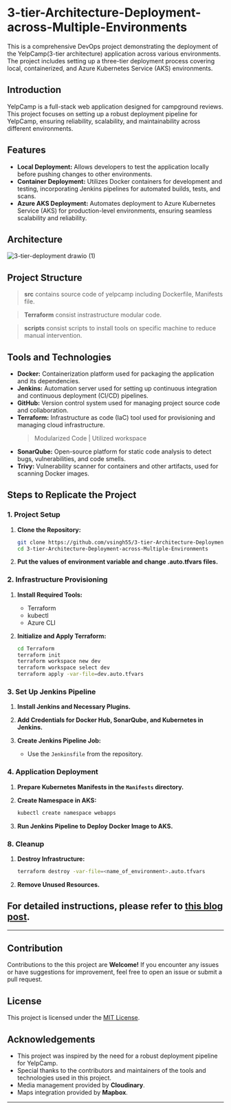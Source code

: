 # 3-tier-Architecture-Deployment-across-Multiple-Environments
This is a comprehensive DevOps project demonstrating the deployment of the YelpCamp(3-tier architecture) application across various environments. The project includes setting up a three-tier deployment process covering local, containerized, and Azure Kubernetes Service (AKS) environments.

## Introduction

YelpCamp is a full-stack web application designed for campground reviews. This project focuses on setting up a robust deployment pipeline for YelpCamp, ensuring reliability, scalability, and maintainability across different environments.

## Features

- **Local Deployment:** Allows developers to test the application locally before pushing changes to other environments.
- **Container Deployment:** Utilizes Docker containers for development and testing, incorporating Jenkins pipelines for automated builds, tests, and scans.
- **Azure AKS Deployment:** Automates deployment to Azure Kubernetes Service (AKS) for production-level environments, ensuring seamless scalability and reliability.

## Architecture
![3-tier-deployment drawio (1)](https://github.com/user-attachments/assets/57e04ae0-7179-481f-a0fb-632e85f8d6c1)


## Project Structure
> **src** contains source code of yelpcamp including Dockerfile, Manifests file.

> **Terraform** consist instrastructure modular code. 

> **scripts** consist scripts to install tools on specific machine to reduce manual intervention.

## Tools and Technologies

- **Docker:** Containerization platform used for packaging the application and its dependencies.
- **Jenkins:** Automation server used for setting up continuous integration and continuous deployment (CI/CD) pipelines.
- **GitHub:** Version control system used for managing project source code and collaboration.
- **Terraform:** Infrastructure as code (IaC) tool used for provisioning and managing cloud infrastructure.
  > Modularized Code  |  Utilized workspace 
- **SonarQube:** Open-source platform for static code analysis to detect bugs, vulnerabilities, and code smells.
- **Trivy:** Vulnerability scanner for containers and other artifacts, used for scanning Docker images.


## Steps to Replicate the Project

### 1. **Project Setup**

1. **Clone the Repository:**
   ```bash
   git clone https://github.com/vsingh55/3-tier-Architecture-Deployment-across-Multiple-Environments.git
   cd 3-tier-Architecture-Deployment-across-Multiple-Environments
   ```

2. **Put the values of environment variable and change .auto.tfvars files.**

### 2. **Infrastructure Provisioning**

1. **Install Required Tools:**
   - Terraform
   - kubectl
   - Azure CLI

2. **Initialize and Apply Terraform:**
   ```bash
   cd Terraform
   terraform init
   terraform workspace new dev
   terraform workspace select dev
   terraform apply -var-file=dev.auto.tfvars
   ```

### 3. **Set Up Jenkins Pipeline**

1. **Install Jenkins and Necessary Plugins.**

2. **Add Credentials for Docker Hub, SonarQube, and Kubernetes in Jenkins.**

3. **Create Jenkins Pipeline Job:**
   - Use the `Jenkinsfile` from the repository.

### 4. **Application Deployment**

1. **Prepare Kubernetes Manifests in the `Manifests` directory.**

2. **Create Namespace in AKS:**
   ```bash
   kubectl create namespace webapps
   ```

3. **Run Jenkins Pipeline to Deploy Docker Image to AKS.**



### 8. **Cleanup**

1. **Destroy Infrastructure:**
   ```bash
   terraform destroy -var-file=<name_of_environment>.auto.tfvars
   ```

2. **Remove Unused Resources.**

## For detailed instructions, please refer to [this blog post](https://blogs.vijaysingh.cloud/deploy-trio).

---

<!-- ## Skills Gained

By working on the this project, you will gain valuable experience in:

- Setting up CI/CD pipelines using Jenkins.
- Containerizing applications with Docker.
- Conducting static code analysis and vulnerability scanning.
- Deploying applications to Azure Kubernetes Service (AKS).
- Infrastructure as code (IaC) using Terraform. -->

## Contribution

Contributions to the this project are **Welcome!** If you encounter any issues or have suggestions for improvement, feel free to open an issue or submit a pull request.

## License

This project is licensed under the [MIT License](LICENSE).

## Acknowledgements

- This project was inspired by the need for a robust deployment pipeline for YelpCamp.
- Special thanks to the contributors and maintainers of the tools and technologies used in this project.
- Media management provided by **Cloudinary**.
- Maps integration provided by **Mapbox**.
---